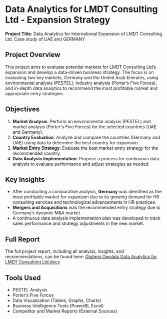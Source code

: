 # Data Analytics for LMDT Consulting Ltd - Expansion Strategy

**Project Title**: Data Analytics for International Expansion of LMDT Consulting Ltd. Case study of UAE and GERMANY

## Project Overview
This project aims to evaluate potential markets for LMDT Consulting Ltd’s expansion and develop a data-driven business strategy. The focus is on evaluating two key markets, Germany and the United Arab Emirates, using environmental analysis (PESTEL), industry analysis (Porter’s Five Forces), and in-depth data analytics to recommend the most profitable market and appropriate entry strategies.

## Objectives
1. **Market Analysis**: Perform an environmental analysis (PESTEL) and market analysis (Porter's Five Forces) for the selected countries (UAE and Germany).
2. **Country Evaluation**: Analyze and compare the countries (Germany and UAE) using data to determine the best country for expansion.
3. **Market Entry Strategy**: Evaluate the best market entry strategy for the recommended country.
4. **Data Analysis Implementation**: Propose a process for continuous data analysis to evaluate performance and adjust strategies as needed.

## Key Insights
- After conducting a comparative analysis, **Germany** was identified as the most profitable market for expansion due to its growing demand for HR consulting services and technological advancements in HR practices.
- **Mergers and Acquisitions** was the recommended entry strategy due to Germany’s dynamic M&A market.
- A continuous data analysis implementation plan was developed to track sales performance and strategy adjustments in the new market.

## Full Report
The full project report, including all analysis, insights, and recommendations, can be found here: [Olufemi Owolabi Data Analytics for LMDT Consulting Ltd.docx](https://github.com/user-attachments/files/16955476/Olufemi.Owolabi.Data.Analytics.for.LMDT.Consulting.Ltd.docx)


## Tools Used
- PESTEL Analysis
- Porter’s Five Forces
- Data Visualization (Tables, Graphs, Charts)
- Business Intelligence Tools (PowerBI, Excel)
- Competitor and Market Reports (External Sources)

